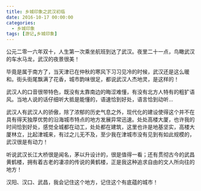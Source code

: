 ```yaml
---
title: 乡城印象之武汉初临
date: 2016-10-17 00:00:00
categories:
  - 乡城印象
tags: [游记,乡城印象]
---
```


公元二零一六年双十，人生第一次乘坐航班到达了武汉。夜里二十一点，鸟瞰武汉的车水马龙，武汉的夜景很美！

毕竟是属于南方了，当天津已在仲秋的寒风下习习见冷的时候，武汉还是这么暖和。街头街尾飘满了花香，城市韵味很足，都说武汉人杰地灵，是这样的！

武汉人的口音很带特色，既没有太靠南边的晦涩难懂，有没有北方人特有的粗犷语风。当地人说的话仔细听大抵是能懂的，语速恰到好处，语言恰到动听...

武汉人有武汉人的骄傲，除了浓郁的历史气息之外，现代化的建设使得这个并不在具有得天独厚优势的沿海城市特点的地方发展异常迅速。处处高楼大厦，也许我的时间恰到好处，感觉全城都在动工，处处都在建筑，这里也许是地基坚实，高楼大厦林立，比起津城来，有过之儿无不及，至少我在津城市没有见到有如此规模的，武汉很是有动力！

听说武汉长江大桥很是闻名，茅以升设计的，很是值得一看；还有贯彻古今的武昌黄鹤楼，拥有着古老的凄凉的传说的黄鹤楼，正是我这种追求自由的文人所向往的地方！

汉阳、汉口、武昌，我会记住这个地方，记住这个有底蕴的城市！
　　
